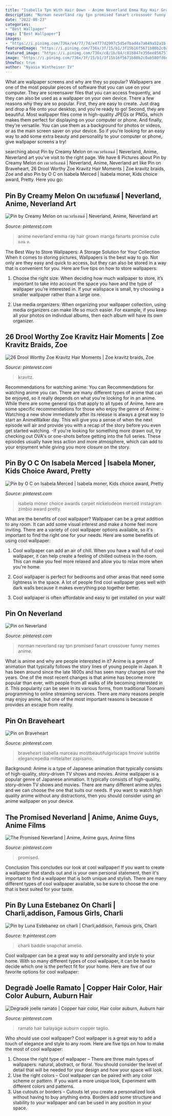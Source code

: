 ```yaml
---
title: "Isabella Tpn With Hair Down - Anime Neverland Emma Ray Hair Grown Manga Fanarts Promise Cute แลน ด"
description: "Norman neverland ray tpn promised fanart crossover funny memes anime"
date: "2022-08-23"
categories:
- "Best Wallpaper"
tags: ["Best Wallpaper"]
images:
- "https://i.pinimg.com/736x/e4/77/7d/e4777d2997c5d5e7bad4a7a849a52a1b.jpg"
featuredImage: "https://i.pinimg.com/736x/3f/15/b1/3f15b16f5671b80b2c0ab580fd6ccbe3.jpg"
featured_image: "https://i.pinimg.com/736x/c8/1b/84/c81b847e356ee85675743e4444f74d60.jpg"
image: "https://i.pinimg.com/736x/3f/15/b1/3f15b16f5671b80b2c0ab580fd6ccbe3.jpg"
ShowToc: true
author: "Nyasia Wintheiser IV"
---
```



What are wallpaper screens and why are they so popular?
Wallpapers are one of the most popular pieces of software that you can use on your computer. They are screensaver files that you can access frequently, and they can also be used as a wallpaper on your own device. There a few reasons why they are so popular. First, they are easy to create. Just drag and drop a file onto your desktop, and you're ready to go! Second, they are beautiful. Most wallpaper files come in high-quality JPEGs or PNGs, which makes them perfect for displaying on your computer or phone. And finally, they're versatile. You can use them as a background for photos or videos, or as the main screen saver on your device. So if you're looking for an easy way to add some extra beauty and personality to your computer or phone, give wallpaper screens a try!

	

		
searching about Pin by Creamy Melon on เนเวอร์แลนด์ | Neverland, Anime, Neverland art you've visit to the right page. We have 8 Pictures about Pin by Creamy Melon on เนเวอร์แลนด์ | Neverland, Anime, Neverland art like Pin on Braveheart, 26 Drool Worthy Zoe Kravitz Hair Moments | Zoe kravitz braids, Zoe and also Pin by O C on Isabela Merced | Isabela moner, Kids choice award, Pretty. Here you go:
		
    
## Pin By Creamy Melon On เนเวอร์แลนด์ | Neverland, Anime, Neverland Art

<img loading=lazy src="https://i.pinimg.com/736x/54/b3/7f/54b37ffe2b93a83952ad6d6f6e6ebcd1.jpg" onerror="this.onerror=null;this.src='https://tse1.mm.bing.net/th?id=OIP.pwjZVaj5E85E-9VQ_EaiLgHaK2&amp;pid=15.1';" alt="Pin by Creamy Melon on เนเวอร์แลนด์ | Neverland, Anime, Neverland art">

_Source: pinterest.com_

>anime neverland emma ray hair grown manga fanarts promise cute แลน ด. 

	

The Best Way to Store Wallpapers: A Storage Solution for Your Collection
When it comes to storing pictures, Wallpapers is the best way to go. Not only are they easy and quick to access, but they can also be stored in a way that is convenient for you. Here are five tips on how to store wallpapers:
1) Choose the right size: When deciding how much wallpaper to store, it’s important to take into account the space you have and the type of wallpaper you’re interested in. If your wallspace is small, try choosing a smaller wallpaper rather than a large one.

2) Use media organizers: When organizing your wallpaper collection, using media organizers can make life so much easier. For example, if you keep all your photos on individual albums, then each album will have its own organizer.

    
## 26 Drool Worthy Zoe Kravitz Hair Moments | Zoe Kravitz Braids, Zoe

<img loading=lazy src="https://i.pinimg.com/736x/3f/15/b1/3f15b16f5671b80b2c0ab580fd6ccbe3.jpg" onerror="this.onerror=null;this.src='https://tse2.mm.bing.net/th?id=OIP.FsAOrH5zvjW01ooXMBpjnwHaKt&amp;pid=15.1';" alt="26 Drool Worthy Zoe Kravitz Hair Moments | Zoe kravitz braids, Zoe">

_Source: pinterest.com_

>kravitz. 

	

Recommendations for watching anime: You can
Recommendations for watching anime you can. There are many different types of anime that can be enjoyed, so it really depends on what you're looking for in an anime. While there are some general tips that apply to all types of Anime, here are some specific recommendations for those who enjoy the genre of Anime: 
-Watching a new show immediately after its release is always a great way to start an AnimeWalker day. This will give you a sense of when the next episode will air and provide you with a recap of the story before you even get started watching. 
-If you're looking for something more drawn out, try checking out OVA's or one-shots before getting into the full series. These episodes usually have less action and more atmosphere, which can add to your enjoyment while giving you more closure on the story.

    
## Pin By O C On Isabela Merced | Isabela Moner, Kids Choice Award, Pretty

<img loading=lazy src="https://i.pinimg.com/736x/4a/87/d1/4a87d1dfb005f39b77fbb72d86d0f765.jpg" onerror="this.onerror=null;this.src='https://tse2.mm.bing.net/th?id=OIP.A6HnDHrj8hPfAkcQ9eDlMQHaLD&amp;pid=15.1';" alt="Pin by O C on Isabela Merced | Isabela moner, Kids choice award, Pretty">

_Source: pinterest.com_

>isabela moner choice awards carpet nickelodeon merced instagram zimbio award pretty. 

	

What are the benefits of cool wallpaper?
Wallpaper can be a great addition to any room. It can add some visual interest and make a home feel more inviting. There are a variety of cool wallpaper options available, so it's important to find the right one for your needs. Here are some benefits of using cool wallpaper: 
1. Cool wallpaper can add an air of chill. When you have a wall full of cool wallpaper, it can help create a feeling of chilled outness in the room. This can make you feel more relaxed and allow you to relax more when you're home. 

2. Cool wallpaper is perfect for bedrooms and other areas that need some lightness in the space. A lot of people find cool wallpaper goes well with dark walls because it makes everything pop together better. 

3. Cool wallpaper is often affordable and easy to get installed on your wall!

    
## Pin On Neverland

<img loading=lazy src="https://i.pinimg.com/736x/e4/77/7d/e4777d2997c5d5e7bad4a7a849a52a1b.jpg" onerror="this.onerror=null;this.src='https://tse3.mm.bing.net/th?id=OIP.sF4UgxblzO4qsO3wfOTU8AHaLZ&amp;pid=15.1';" alt="Pin on Neverland">

_Source: pinterest.com_

>norman neverland ray tpn promised fanart crossover funny memes anime. 

	

What is anime and why are people interested in it?
Anime is a genre of animation that typically follows the story lines of young people in Japan. It has been around since the late 1800s and has seen many changes over the years. One of the most recent changes is that anime has become more popular than ever, with people from all walks of life becoming interested in it. This popularity can be seen in its various forms, from traditional Toonami programming to online streaming services. There are many reasons people may enjoy anime, but one of the most important reasons is because it provides an escape from reality.

    
## Pin On Braveheart

<img loading=lazy src="https://i.pinimg.com/736x/cb/ca/3e/cbca3eaa2d17ab375294e21a27460804.jpg" onerror="this.onerror=null;this.src='https://tse4.mm.bing.net/th?id=OIP.wqBoD1fy01Y8kgX7Mwe71wHaHk&amp;pid=15.1';" alt="Pin on Braveheart">

_Source: pinterest.com_

>braveheart isabella marceau mostbeautifulgirlscaps fmovie subtitle elegancepedia mittelalter zapisano. 

	

Background: Anime is a type of Japanese animation that typically consists of high-quality, story-driven TV shows and movies.
Anime wallpaper is a popular genre of Japanese animation. It typically consists of high-quality, story-driven TV shows and movies. There are many different anime styles and we can choose the one that suits our needs. If you want to watch high quality anime without any distractions, then you should consider using an anime wallpaper on your device.

    
## The Promised Neverland | Anime, Anime Guys, Anime Films

<img loading=lazy src="https://i.pinimg.com/736x/c8/1b/84/c81b847e356ee85675743e4444f74d60.jpg" onerror="this.onerror=null;this.src='https://tse1.mm.bing.net/th?id=OIP.cNHnP5fv674rTNgNeBIg2QHaNK&amp;pid=15.1';" alt="The Promised Neverland | Anime, Anime guys, Anime films">

_Source: pinterest.com_

>promised. 

	

Conclusion
This concludes our look at cool wallpaper! If you want to create a wallpaper that stands out and is your own personal statement, then it's important to find a wallpaper that is both unique and stylish. There are many different types of cool wallpaper available, so be sure to choose the one that is best suited for your taste.

    
## Pin By Luna Estebanez On Charli | Charli,addison, Famous Girls, Charli

<img loading=lazy src="https://i.pinimg.com/736x/c7/b5/3a/c7b53a7b90a6a0848975c6cd38df9812.jpg" onerror="this.onerror=null;this.src='https://tse3.mm.bing.net/th?id=OIP.jC27PT0zjANr4K_prLGQ4wHaNb&amp;pid=15.1';" alt="Pin by Luna Estebanez on charli | Charli,addison, Famous girls, Charli">

_Source: tr.pinterest.com_

>charli baddie snapchat amelio. 

	

Cool wallpaper can be a great way to add personality and style to your home. With so many different types of cool wallpaper, it can be hard to decide which one is the perfect fit for your home. Here are five of our favorite options for cool wallpaper: 

    
## Degradè Joelle Ramato | Copper Hair Color, Hair Color Auburn, Auburn Hair

<img loading=lazy src="https://i.pinimg.com/736x/0f/ac/ea/0faceaf9414ea03f97ac3665ddac9384--copper-red-gorgeous-hair.jpg" onerror="this.onerror=null;this.src='https://tse3.mm.bing.net/th?id=OIP.a6gAnX2FxBsecy9k0h3CoQHaHa&amp;pid=15.1';" alt="Degradè joelle ramato | Copper hair color, Hair color auburn, Auburn hair">

_Source: pinterest.com_

>ramato hair balayage auburn copper taglio. 

	

Who should use cool wallpaper?
Cool wallpaper is a great way to add a touch of elegance and style to any room. Here are five tips on how to make the most of cool wallpaper: 
1) Choose the right type of wallpaper – There are three main types of wallpapers: natural, abstract, or floral. You should consider the level of detail that will be needed for your design and how your space will look. 
2) Use the right colors – Cool wallpaper can be paired with any color scheme or pattern. If you want a more unique look, Experiment with different colors and patterns. 
3) Use cutouts or borders – Cutouts let you create a personalized look without having to buy anything extra. Borders add some structure and stability to your wallpaper and can be used in any position in your space.

